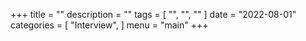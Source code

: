+++
title = ""
description = ""
tags = [
    "",
    "",
    ""
]
date = "2022-08-01"
categories = [
    "Interview",
]
menu = "main"
+++

